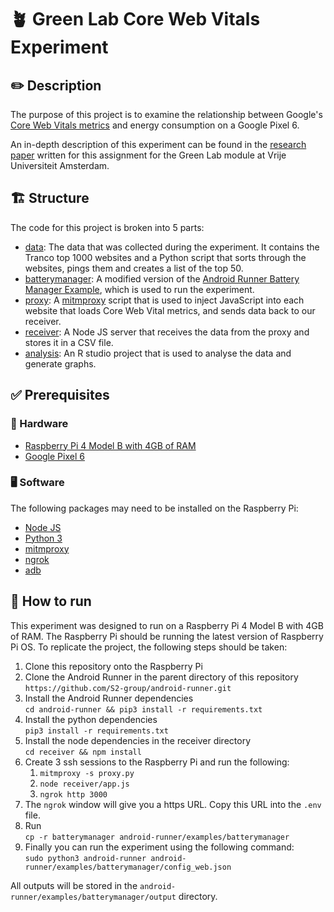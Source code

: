 # 🪴 Green Lab Core Web Vitals Experiment

## ✏️ Description

The purpose of this project is to examine the relationship between Google's [Core Web Vitals metrics](https://web.dev/explore/learn-core-web-vitals) and energy consumption on a Google Pixel 6.

An in-depth description of this experiment can be found in the [research paper](https://www.overleaf.com/read/snmthytxnrst#1030cc) written for this assignment for the Green Lab module at Vrije Universiteit Amsterdam.

## 🏗️ Structure

The code for this project is broken into 5 parts:

- [data](data): The data that was collected during the experiment. It contains the Tranco top 1000 websites and a Python script that sorts through the websites, pings them and creates a list of the top 50.
- [batterymanager](batterymanager): A modified version of the [Android Runner Battery Manager Example](https://github.com/S2-group/android-runner/tree/master/examples/batterymanager), which is used to run the experiment.
- [proxy](proxy): A [mitmproxy](https://mitmproxy.org/) script that is used to inject JavaScript into each website that loads Core Web Vital metrics, and sends data back to our receiver.
- [receiver](receiver): A Node JS server that receives the data from the proxy and stores it in a CSV file.
- [analysis](analysis): An R studio project that is used to analyse the data and generate graphs.

## ✅ Prerequisites

### 📱 Hardware

- [Raspberry Pi 4 Model B with 4GB of RAM](https://www.raspberrypi.com/products/raspberry-pi-4-model-b/)
- [Google Pixel 6](https://store.google.com/nl/product/pixel_6a?hl=nl)

### 🖥️ Software

The following packages may need to be installed on the Raspberry Pi:

- [Node JS](https://nodejs.org/en/)
- [Python 3](https://www.python.org/downloads/)
- [mitmproxy](https://mitmproxy.org/)
- [ngrok](https://ngrok.com/)
- [adb](https://developer.android.com/studio/command-line/adb)

## 🤔 How to run

This experiment was designed to run on a Raspberry Pi 4 Model B with 4GB of RAM. The Raspberry Pi should be running the latest version of Raspberry Pi OS. To replicate the project, the following steps should be taken:

1. Clone this repository onto the Raspberry Pi
2. Clone the Android Runner in the parent directory of this repository `https://github.com/S2-group/android-runner.git`
3. Install the Android Runner dependencies <br/>
   `cd android-runner && pip3 install -r requirements.txt`
4. Install the python dependencies <br/>`pip3 install -r requirements.txt`
5. Install the node dependencies in the receiver directory <br> `cd receiver && npm install`
6. Create 3 ssh sessions to the Raspberry Pi and run the following:
   1. `mitmproxy -s proxy.py`
   2. `node receiver/app.js`
   3. `ngrok http 3000`
7. The `ngrok` window will give you a https URL. Copy this URL into the `.env` file.
8. Run <br> `cp -r batterymanager android-runner/examples/batterymanager`
9. Finally you can run the experiment using the following command: <br>
   `sudo python3 android-runner android-runner/examples/batterymanager/config_web.json`

All outputs will be stored in the `android-runner/examples/batterymanager/output` directory.
